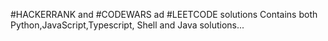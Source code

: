 #HACKERRANK and #CODEWARS ad #LEETCODE solutions 
Contains both Python,JavaScript,Typescript, Shell and Java solutions...
